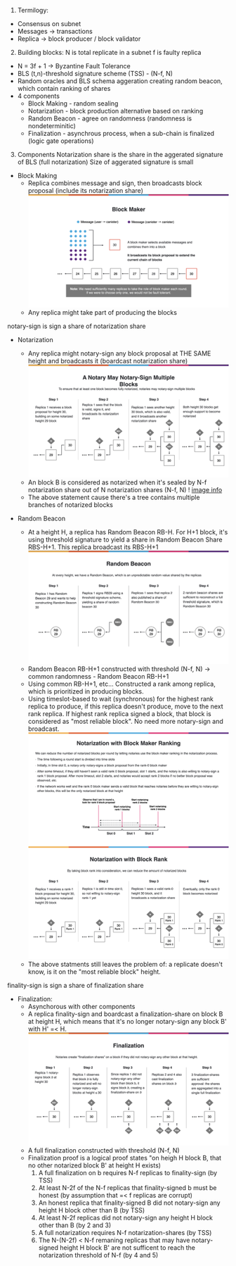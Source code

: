 1. Termilogy:

- Consensus on subnet
- Messages -> transactions
- Replica -> block producer / block validator

2. Building blocks:
N is total replicate in a subnet
f is faulty replica

- N = 3f + 1 -> Byzantine Fault Tolerance
- BLS (t,n)-threshold signature scheme (TSS) - (N-f, N)
- Random oracles and BLS schema aggeration creating random beacon, which contain ranking of shares
- 4 components
    +   Block Making - random sealing
    +   Notarization - block production alternative based on ranking
    +   Random Beacon - agree on randomness (randomness is nondeterminitic)
    +   Finalization - asynchrous process, when a sub-chain is finalized (logic gate operations)

3. Components
Notarization share is the share in the aggerated signature of BLS (full notarization)
Size of aggerated signature is small

- Block Making
    +   Replica combines message and sign, then broadcasts block proposal (include its notarization share)
    ![image info](block-maker.png) 
    +   Any replica might take part of producing the blocks

notary-sign is sign a share of notarization share

- Notarization 
    +   Any replica might notary-sign any block proposal at THE SAME height and broadcasts it (boardcast notarization share)
    ![image info](a-notary-may-notary-sign-multiple-blocks.png)
    +   An block B is considered as notarized when it's sealed by N-f notarization share out of N notarization shares (N-f, N)
    ! [image info](notarization.png)
    +   The above statement cause there's a tree contains multiple branches of notarized blocks
    
- Random Beacon
    +   At a height H, a replica has Random Beacon RB-H. For H+1 block, it's using threshold signature to yield a share in Random Beacon Share RBS-H+1. This replica broadcast its RBS-H+1 
    ![image info](random-beacon.png)
    +   Random Beacon RB-H+1 constructed with threshold (N-f, N) -> common randomness - Random Beacon RB-H+1
    +   Using common RB-H+1, etc... Constructed a rank among replica, which is prioritized in producing blocks.
    +   Using timeslot-based to wait (synchronous) for the highest rank replica to produce, if this replica doesn't produce, move to the next rank replica. If highest rank replica signed a block, that block is considered as "most reliable block". No need more notary-sign and broadcast.
    ![image info](notarization-with-blockmaker-ranking.png)
    ![image info](notarization-with-block-rank.png)
    +   The above statments still leaves the problem of: a replicate doesn't know, is it on the "most reliable block" height.

finality-sign is sign a share of finalization share

- Finalization:
    +   Asynchorous with other components
    +   A replica finality-sign and boardcast a finalization-share on block B at height H, which means that it's no longer notary-sign any block B' with H' =< H.
    ![image info](finalization.png)
    +   A full finalization constructed with threshold (N-f, N)
    +   Finalization proof is a logical proof states "on heigh H block B, that no other notarized block B' at height H exists)
        1. A full finalization on b requires N-f replicas to finality-sign (by TSS)
        2. At least N-2f of the N-f replicas that finality-signed b must be honest (by assumption that =< f replicas are corrupt)
        3. An honest replica that finality-signed B did not notary-sign any height H block other than B (by TSS)
        4. At least N-2f replicas did not notary-sign any height H block other than B (by 2 and 3)
        5. A full notarization requires N-f notarization-shares (by TSS)
        6. The N-(N-2f) < N-f remaning replicas that may have notary-signed height H block B' are not sufficent to reach the notarization threshold of N-f (by 4 and 5)
